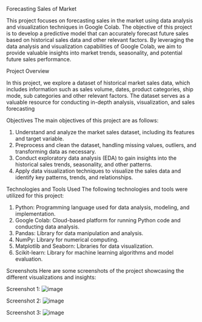 Forecasting Sales of Market


This project focuses on forecasting sales in the market using data analysis and visualization techniques in Google Colab. The objective of this project is to develop a predictive model that can accurately forecast future sales based on historical sales data and other relevant factors. By leveraging the data analysis and visualization capabilities of Google Colab, we aim to provide valuable insights into market trends, seasonality, and potential future sales performance.

Project Overview



In this project, we explore a dataset of historical market sales data, which includes information such as sales volume, dates, product categories, ship mode, sub categories and other relevant factors. The dataset serves as a valuable resource for conducting in-depth analysis, visualization, and sales forecasting


Objectives
The main objectives of this project are as follows:
1. Understand and analyze the market sales dataset, including its features and target variable.
2. Preprocess and clean the dataset, handling missing values, outliers, and transforming data as necessary.
3. Conduct exploratory data analysis (EDA) to gain insights into the historical sales trends, seasonality, and other patterns.
4. Apply data visualization techniques to visualize the sales data and identify key patterns, trends, and relationships.


Technologies and Tools Used
The following technologies and tools were utilized for this project:
1. Python: Programming language used for data analysis, modeling, and implementation.
2. Google Colab: Cloud-based platform for running Python code and conducting data analysis.
3. Pandas: Library for data manipulation and analysis.
4. NumPy: Library for numerical computing.
5. Matplotlib and Seaborn: Libraries for data visualization.
6. Scikit-learn: Library for machine learning algorithms and model evaluation.



Screenshots Here are some screenshots of the project showcasing the different visualizations and insights:

Screenshot 1:
![image](https://github.com/PreetiBirajdar/Forecasting-Sales-of-Market/assets/83277480/cdc2cacc-295f-46f6-a576-1ee8a371f237)


Screenshot 2:
![image](https://github.com/PreetiBirajdar/Forecasting-Sales-of-Market/assets/83277480/da9f3dfc-369b-4768-a5e5-c53388d26951)


Screenshot 3:
![image](https://github.com/PreetiBirajdar/Forecasting-Sales-of-Market/assets/83277480/08e73dca-43cf-4eeb-b069-19c6d700cb64)




